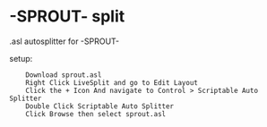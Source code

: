 # -SPROUT- split
.asl autosplitter for -SPROUT-

setup:
```
	Download sprout.asl
	Right Click LiveSplit and go to Edit Layout 
	Click the + Icon And navigate to Control > Scriptable Auto Splitter 
	Double Click Scriptable Auto Splitter
	Click Browse then select sprout.asl
```
